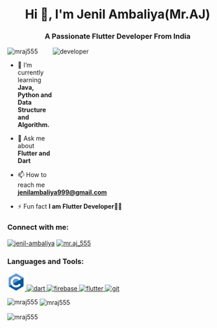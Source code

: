 <h1 align="center">Hi 👋, I'm Jenil Ambaliya(Mr.AJ)</h1>
<h3 align="center">A Passionate Flutter Developer From India</h3>

<img align ="right" alt="developer" width="400" height="320" src="https://miro.medium.com/max/1000/1*XrEWAu1sgFkZ4IQtG3DMmg.gif">

<p align="left"> <img src="https://komarev.com/ghpvc/?username=mraj555&label=Profile%20views&color=0e75b6&style=flat" alt="mraj555" /> </p>

- 🌱 I’m currently learning **Java, Python and Data Structure and Algorithm.**

- 💬 Ask me about **Flutter and Dart**

- 📫 How to reach me **jenilambaliya999@gmail.com**

- ⚡ Fun fact **I am Flutter Developer👨‍💻**

<h3 align="left">Connect with me:</h3>
<p align="left">
<a href="https://linkedin.com/in/jenil-ambaliya" target="blank"><img align="center" src="https://raw.githubusercontent.com/rahuldkjain/github-profile-readme-generator/master/src/images/icons/Social/linked-in-alt.svg" alt="jenil-ambaliya" height="30" width="40" /></a>
<a href="https://instagram.com/mr.aj_555" target="blank"><img align="center" src="https://raw.githubusercontent.com/rahuldkjain/github-profile-readme-generator/master/src/images/icons/Social/instagram.svg" alt="mr.aj_555" height="30" width="40" /></a>
</p>

<h3 align="left">Languages and Tools:</h3>
<p align="left"> <a href="https://www.cprogramming.com/" target="_blank" rel="noreferrer"> <img src="https://raw.githubusercontent.com/devicons/devicon/master/icons/c/c-original.svg" alt="c" width="40" height="40"/> </a> <a href="https://dart.dev" target="_blank" rel="noreferrer"> <img src="https://www.vectorlogo.zone/logos/dartlang/dartlang-icon.svg" alt="dart" width="40" height="40"/> </a> <a href="https://firebase.google.com/" target="_blank" rel="noreferrer"> <img src="https://www.vectorlogo.zone/logos/firebase/firebase-icon.svg" alt="firebase" width="40" height="40"/> </a> <a href="https://flutter.dev" target="_blank" rel="noreferrer"> <img src="https://www.vectorlogo.zone/logos/flutterio/flutterio-icon.svg" alt="flutter" width="40" height="40"/> </a> <a href="https://git-scm.com/" target="_blank" rel="noreferrer"> <img src="https://www.vectorlogo.zone/logos/git-scm/git-scm-icon.svg" alt="git" width="40" height="40"/> </a> </p>

<p><img align="left" src="https://github-readme-stats.vercel.app/api/top-langs?username=mraj555&show_icons=true&locale=en&layout=compact" alt="mraj555" /></p>

<p>&nbsp;<img align="center" src="https://github-readme-stats.vercel.app/api?username=mraj555&show_icons=true&locale=en" alt="mraj555" /></p>

<p><img align="center" src="https://github-readme-streak-stats.herokuapp.com/?user=mraj555&" alt="mraj555" /></p>

